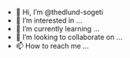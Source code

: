- 👋 Hi, I’m @thedlund-sogeti
- 👀 I’m interested in ...
- 🌱 I’m currently learning ...
- 💞️ I’m looking to collaborate on ...
- 📫 How to reach me ...

<!---
thedlund-sogeti/thedlund-sogeti is a ✨ special ✨ repository because its `README.md` (this file) appears on your GitHub profile.
You can click the Preview link to take a look at your changes.
--->
